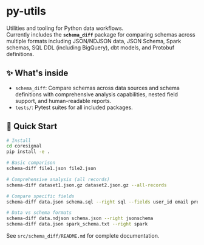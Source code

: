 # py-utils

Utilities and tooling for Python data workflows.  
Currently includes the **`schema_diff`** package for comparing schemas across multiple formats including JSON/NDJSON data, JSON Schema, Spark schemas, SQL DDL (including BigQuery), dbt models, and Protobuf definitions.

## ✨ What's inside

- `schema_diff`: Compare schemas across data sources and schema definitions with comprehensive analysis capabilities, nested field support, and human-readable reports.
- `tests/`: Pytest suites for all included packages.

## 🚀 Quick Start

```bash
# Install
cd coresignal
pip install -e .

# Basic comparison
schema-diff file1.json file2.json

# Comprehensive analysis (all records)
schema-diff dataset1.json.gz dataset2.json.gz --all-records

# Compare specific fields
schema-diff data.json schema.sql --right sql --fields user_id email profile.name

# Data vs schema formats
schema-diff data.ndjson schema.json --right jsonschema
schema-diff data.json spark_schema.txt --right spark
```

See `src/schema_diff/README.md` for complete documentation.

